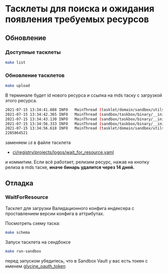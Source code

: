 # Тасклеты для поиска и ожидания появления требуемых ресурсов

## Обновление

### Доступные тасклеты

```sh
make list
```

### Обновление тасклетов

```sh
make upload
```

В терминале будет id нового ресурса и ссылка на mds таску с загрузкой этого ресурса.

```sh
2021-07-15 13:34:41.688 INFO   MainThread (tasklet/domain/sandbox/utils.py:24) Uploading tasks resource to Sandbox
2021-07-15 13:34:42.365 INFO   MainThread (sandbox/taskbox/binary/__init__.py:235) 1 file (86.07MiB) to upload
2021-07-15 13:34:43.130 INFO   MainThread (sandbox/taskbox/binary/__init__.py:248) Uploading task #1019372660 created: https://sandbox.yandex-team.ru/task/1019372660
2021-07-15 13:34:56.333 INFO   MainThread (sandbox/taskbox/binary/__init__.py:257) Resource is in READY state
2021-07-15 13:34:56.618 INFO   MainThread (tasklet/domain/sandbox/utils.py:53) Tasks resource has uploaded: https://sandbox.yandex-team.ru/resource/2285864521
2285864521
```

заменяем `id` в файле тасклета

- [ci/registry/projects/logos/wait_for_resource.yaml](../../../../../../ci/registry/projects/logos/wait_for_resource.yaml)

и коммитим. Если всё работает, релизим ресурс, нажав на кнопку релиза в mds таске, **иначе бинарь удалится через 14 дней.**

## Отладка

### WaitForResource

Тасклет для загрузки Валидационного конфига индексера с проставлением версии конфига в аттрибутах.

Посмотреть схему таска:

```sh
make schema
```

Запуск тасклета на сендбоксе

```sh
make run-sandbox
```

перед запуском убедитесь, что в Sandbox Vault у вас есть токен c именем [glycine_oauth_token](https://docs.yandex-team.ru/ci/quick-start-guide#get-glycine-token)
